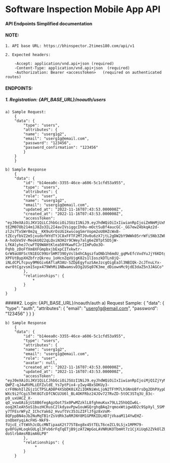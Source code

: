 # Software Inspection Mobile App API

#### API Endpoints Simplified documentation

#### NOTE:
    1. API base URL: https://bhinspector.2times180.com/api/v1

    2. Expected headers:

        -Accept: application/vnd.api+json (required)
        -Content-Type: application/vnd.api+json  (required)
        -Authorization: Bearer <accessToken>   (required on authenticated routes)

#### ENDPOINTS:
##### 1. Registration: {API_BASE_URL}/noauth/users
    a) Sample Request:
        {
        "data": {
            "type": "users",
            "attributes": {
            "name": "userg1g2",
            "email": "userg1g@email.com",
            "password": "123456",
            "password_confirmation": "123456"
            }
        }
        }

    b) Sample Response
        {
        "data": {
            "id": "b14eea0c-3355-46ce-a606-5c1cfd53a955",
            "type": "users",
            "attributes": {
            "role": "user",
            "name": "userg1g2",
            "email": "userg1g@email.com",
            "updated_at": "2022-11-16T07:43:53.000000Z",
            "created_at": "2022-11-16T07:43:53.000000Z",
            "accessToken": "eyJ0eXAiOiJKV1QiLCJhbGciOiJSUzI1NiJ9.eyJhdWQiOiIxIiwianRpIjoiZmNmMjUxMGJiZmE2NjQzYjJlMmU5NTMxZDliNjAyZjBmNjNiYTYxODllNzdiMDFjY2IxMWQ2MjU3NjEwYmJjNjBhMzRlZjRkZGJmYTgxMGUiLCJpYXQiOjE2Njg1ODQ2MzQuMDEyNzM2LCJuYmYiOjE2Njg1ODQ2MzQuMDEyNzM5LCJleHAiOjE3MDAxMjA2MzMuOTE3NzI4LCJzdWIiOiJiMTRlZWEwYy0zMzU1LTQ2Y2UtYTYwNi01YzFjZmQ1M2E5NTUiLCJzY29wZXMiOltdfQ.IF7QWJoAkGLKLs1joCHWAz8PT54bXyVdj-tE2M07Ob214m1J8Zo3IL2I4avIVsiggcIh0u-mOctSuBf4aucGC-_GG7ewZ4bkqAz2d-zl2s7TxSWr0m2q__KK9uXrOsUG1kwscogSmrVopm2oU8HZcWxB-tZEcyfbVZ2m5jxudofHYdTYJC8xFFTF2MTJ9v0u6zX7jtL2gDW2bY9WWk05rrWfi5Nb3ZWk6o3dnasxP5Gkkvgh-A-hoGVe5V-MeokU022qLQviN3H2r9CWey7alg6eZ8Tpt5D5jW-LfKAlyheJ7cwFTQ9WAHtKlea50YKwwFCJrIImPuOo3O-Pqhb_zDoFfXm8XFGmpbxjbExpCITxkwtr-GrW9aU8FSctN1EGC99UrSHM739EyVslb4hCAgszfaONb1h6mdU_gqMvEfcVxdYuJjY6KDtg9elUd83KPcBn2JmvpKmjN6aRjTiR40Tz2bZTMwh2ql8muwstjRgAu-XPFUtBypXHZbfrzQkreu_1oHcnZqVUjgK82s1lIoszkDTLn8jQ-iNLdCPLfcpuy9M6Giv6ATlaR3AU-SZDpEgyfuzSAeJzcgOigEa3l3NBIQk-2cJTnuLYx-ewr0tCgzvsm15xpx479WhMi1NBwamsvD3g2USq07K3me_dDiownMc9jdE3daZ5n3JAGCo"
            },
            "relationships": {
                *
            }
        }
    }

#####2. Login: {API_BASE_URL}/noauth/auth
    a) Request Sample:
       {
            "data": {
                "type": "auth",
                "attributes": {
                "email": "userg1g@email.com",
                "password": "123456"
                }
            }
        }
        
    b) Sample Response
        {
        "data": {
            "id": "b14eea0c-3355-46ce-a606-5c1cfd53a955",
            "type": "users",
            "attributes": {
            "name": "userg1g2",
            "email": "userg1g@email.com",
            "role": "user",
            "avatar": null,
            "created_at": "2022-11-16T07:43:53.000000Z",
            "updated_at": "2022-11-16T07:43:53.000000Z",
            "accessToken": "eyJ0eXAiOiJKV1QiLCJhbGciOiJSUzI1NiJ9.eyJhdWQiOiIxIiwianRpIjoiMjQ1ZjYyMmNlMGFhMDA0ZTRkZWIxZWU5ZWEwYTRkYTkyMzJiNTc2YzFlNzcwNTNjNjE5MTY5YWIxYzM4YmUzYmRmZTExZjJlZWJmMjYwOGYiLCJpYXQiOjE2Njg1ODQ5MDIuMzI5MTgsIm5iZiI6MTY2ODU4NDkwMi4zMjkxODIsImV4cCI6MTcwMDEyMDkwMi4yNTI0NzksInN1YiI6ImIxNGVlYTBjLTMzNTUtNDZjZS1hNjA2LTVjMWNmZDUzYTk1NSIsInNjb3BlcyI6W119.A34rDCqK0V2K-QWPZ-qJ4wRVMLiEFZuldE_Ys7ptPix4-yIwy4BxSOKUy3-crF0NohIlZGjz1CTPSLAD8P4XSbDK0iXZiIOKNiWxLjoN2TFYM7LhSNnU8frsDg2DhPXypD1jLCpaXxRsJ9Rc_u9oGztU1oliCGWeZtag5kidUZ5UBwNv6HNZykMy-WXc9i2fCgi57Ht8GTcDfCNCUJU6l_BL4OKFRbz24JOv727RvZD-5tOC3STq3U_83c-p9_uxUACZ_X-qO_vuwUAibjU18B6fegAgzOot7Sx0PwMZzklL8fghmuKux79LL25hbQIw6L-ooq2KleAh5oS1buzHCRusC2lkdyavPpw1ouWGQrghqBAq2rqmoxWtigwUD2c9SpXyl_5SMYL4O7pXJ-y7TFEsrWFyZ_IChcYak62_HvuftVc353iZIFlJfgz8xVoM-8QFppBN4oJb2NuMqTB1rZsVdRk3aRMJNY8M1GPRKIDLHD7jVkaaM114YwEHZ-znObmYyqiAcFHS-NkF9-fUjcE_cTtWVhJcOLcMNTipaaX2t775T8xg8x45tTELT6ceZCL9LSjx1MPM79-gv8FGyHLoqkGULgl3Fvb6rFqTqETjB9jzAT2WpGoLAVNRUKOTbmHt7z1CjXiUq62ZVkOlZbHN-doSlrbAmsRBimA6LP0"
            },
            "relationships": {
                 *
            }
        }
